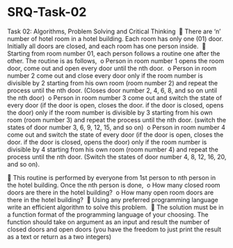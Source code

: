 # SRQ-Task-02
Task 02: Algorithms, Problem Solving and Critical Thinking 
 There are ‘n’ number of hotel room in a hotel building. Each room has only one (01)
door. Initially all doors are closed, and each room has one person inside. 
 Starting from room number 01, each person follows a routine one after the other. The
routine is as follows, 
o Person in room number 1 opens the room door, come out and open every door
until the nth door. 
o Person in room number 2 come out and close every door only if the room number
is divisible by 2 starting from his own room (room number 2) and repeat the
process until the nth door. (Closes door number 2, 4, 6, 8, and so on until the nth
door) 
o Person in room number 3 come out and switch the state of every door (if the door
is open, closes the door. if the door is closed, opens the door) only if the room
number is divisible by 3 starting from his own room (room number 3) and repeat
the process until the nth door. (switch the states of door number 3, 6, 9, 12, 15,
and so on) 
o Person in room number 4 come out and switch the state of every door (if the door
is open, closes the door. if the door is closed, opens the door) only if the room
number is divisible by 4 starting from his own room (room number 4) and repeat
the process until the nth door. (Switch the states of door number 4, 8, 12, 16, 20,
and so on). 

 This routine is performed by everyone from 1st person to nth person in the hotel building.
Once the nth person is done, 
o How many closed room doors are there in the hotel building? 
o How many open room doors are there in the hotel building? 
 Using any preferred programming language write an efficient algorithm to solve this
problem. 
 The solution must be in a function format of the programming language of your
choosing. The function should take on argument as an input and result the number of
closed doors and open doors (you have the freedom to just print the result as a text or
return as a two integers)
